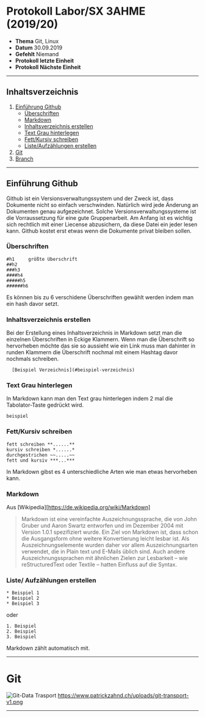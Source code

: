 # Protokoll Labor/SX 3AHME (2019/20)

* **Thema** Git, Linux
* **Datum** 30.09.2019
* **Gefehlt** Niemand
* **Protokoll letzte Einheit**
* **Protokoll Nächste Einheit**
-----------------------------------------------------------------------------------------------------------------------------------
## Inhaltsverzeichnis
1. [Einführung Github](#einführung-github)
   * [Überschriften](#überschriften)
   * [Markdown](#markdown)
   * [Inhaltsverzeichnis erstellen](#inhaltsverzeichnis-erstellen)
   * [Text Grau hinterlegen](#text-grau-hinterlegen)
   * [Fett/Kursiv schreiben](#fett/kursiv-schrieben)
   * [Liste/Aufzählungen erstellen](#liste/aufzühlungen-erstellen)
2. [Git](#git)
3. [Branch](#branch)
-----------------------------------------------------------------------------------------------------------------------------------
## Einführung Github
Github ist ein Versionsverwaltungssystem und der Zweck ist, dass Dokumente nicht so einfach verschwinden. Natürlich wird jede Änderung an Dokumenten genau aufgezeichnet. Solche Versionsverwaltungssysteme ist die Vorraussetzung für eine gute Gruppenarbeit. Am Anfang ist es wichtig sich rechtlich mit einer Liecense abzusichern, da diese Datei ein jeder lesen kann.
Github kostet erst etwas wenn die Dokumente privat bleiben sollen.
  
### Überschriften

    #h1     größte Überschrift
    ##h2
    ###h3
    ####h4
    #####h5
    ######h6

Es können bis zu 6 verschidene Überschriften gewählt werden indem man ein hash davor setzt.

### Inhaltsverzeichnis erstellen
Bei der Erstellung eines Inhaltsverzeichnis in Markdown setzt man die einzelnen Überschriften in Eckige Klammern. Wenn man die Überschrift so hervorheben möchte das sie so aussieht wie ein Link muss man dahinter in runden Klammern die Überschrift nochmal mit einem Hashtag davor nochmals schreiben.
  
      [Beispiel Verzeichnis](#beispiel-verzeichnis)
### Text Grau hinterlegen
In Markdown kann man den Text grau hinterlegen indem 2 mal die Tabolator-Taste gedrückt wird.

    beispiel

### Fett/Kursiv schreiben

    fett schreiben **......**
    kursiv schreiben *......*
    durchgestrichen ~~.....~~
    fett und kursiv ***...***

In Markdown gibst es 4 unterschiedliche Arten wie man etwas hervorheben kann.


### Markdown

Aus [Wikipedia][https://de.wikipedia.org/wiki/Markdown]
>Markdown ist eine vereinfachte Auszeichnungssprache, die von John Gruber und Aaron Swartz entworfen und im Dezember 2004 mit Version 1.0.1 spezifiziert wurde. Ein Ziel von Markdown ist, dass schon die Ausgangsform ohne weitere Konvertierung leicht lesbar ist. Als Auszeichnungselemente wurden daher vor allem Auszeichnungsarten verwendet, die in Plain text und E-Mails üblich sind. Auch andere Auszeichnungssprachen mit ähnlichen Zielen zur Lesbarkeit – wie reStructuredText oder Textile – hatten Einfluss auf die Syntax.

### Liste/ Aufzählungen erstellen

    * Beispiel 1
    * Beispiel 2
    * Beispiel 3

oder 

    1. Beispiel
    2. Beispiel
    3. Beispiel
    
Markdown zählt automatisch mit.

--------------------------------------------------------------------------------------------------------------------------------
# Git

![Git-Data Trasport][Git-Data Trasport]
https://www.patrickzahnd.ch/uploads/git-transport-v1.png

--------------------------------------------------------------------------------------------------------------------------------
[Git-Data Trasport]:https://www.patrickzahnd.ch/uploads/git-transport-v1.png



